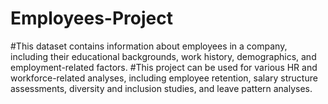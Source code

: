 # Employees-Project
#This dataset contains information about employees in a company, including their educational backgrounds, work history, demographics, and employment-related factors.
#This project can be used for various HR and workforce-related analyses, including employee retention, salary structure assessments, diversity and inclusion studies, and leave pattern analyses.
